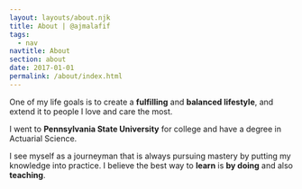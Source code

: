 ```yaml
---
layout: layouts/about.njk
title: About | @ajmalafif
tags:
  - nav
navtitle: About
section: about
date: 2017-01-01
permalink: /about/index.html
---
```


One of my life goals is to create a **fulfilling** and **balanced lifestyle**, and extend it to people I love and care the most.

I went to **Pennsylvania State University** for college and have a degree in Actuarial Science.

I see myself as a journeyman that is always pursuing mastery by putting my knowledge into practice. I believe the best way to **learn** is **by doing** and also **teaching**.
